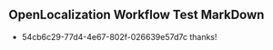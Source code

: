 ## OpenLocalization Workflow Test MarkDown
* 54cb6c29-77d4-4e67-802f-026639e57d7c thanks!

<!--HONumber=Jul16_HO3-->



